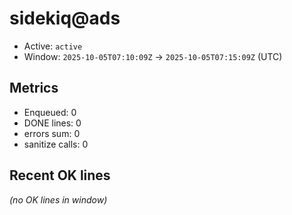 # sidekiq@ads

- Active: `active`
- Window: `2025-10-05T07:10:09Z` → `2025-10-05T07:15:09Z` (UTC)

## Metrics
- Enqueued: 0
- DONE lines: 0
- errors sum: 0
- sanitize calls: 0

## Recent OK lines
_(no OK lines in window)_
